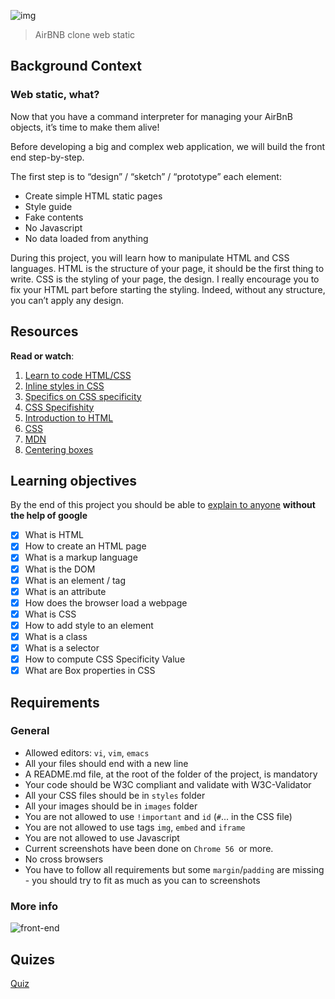 ![img](https://assets.imaginablefutures.com/media/images/ALX_Logo.max-200x150.png)
> AirBNB clone web static

## Background Context

### Web static, what?
Now that you have a command interpreter for managing your AirBnB objects, it’s time to make them alive!

Before developing a big and complex web application, we will build the front end step-by-step.

The first step is to “design” / “sketch” / “prototype” each element:

- Create simple HTML static pages
- Style guide
- Fake contents
- No Javascript
- No data loaded from anything

During this project, you will learn how to manipulate HTML and CSS languages. HTML is the structure of your page, it should be the first thing to write. CSS is the styling of your page, the design. I really encourage you to fix your HTML part before starting the styling. Indeed, without any structure, you can’t apply any design.

## Resources
__Read or watch__:
1. [Learn to code HTML/CSS](https://learn.shayhowe.com/html-css/)
2. [Inline styles in CSS](https://www.codecademy.com/article/html-inline-styles)
3. [Specifics on CSS specificity](https://css-tricks.com/specifics-on-css-specificity/)
4. [CSS Specifishity](http://www.standardista.com/wp-content/uploads/2012/01/specificity3.pdf)
5. [Introduction to HTML](https://developer.mozilla.org/en-US/docs/Learn/HTML/Introduction_to_HTML)
6. [CSS](https://developer.mozilla.org/en-US/docs/Learn/CSS)
7. [MDN](https://developer.mozilla.org/en-US/)
8. [Centering boxes](https://developer.mozilla.org/en-US/)

## Learning objectives
By the end of this project you should be able to [explain to anyone](https://fs.blog/feynman-learning-technique/) __without the help of google__


* [X] What is HTML
* [X] How to create an HTML page
* [X] What is a markup language
* [X] What is the DOM
* [X] What is an element / tag
* [X] What is an attribute
* [X] How does the browser load a webpage
* [X] What is CSS
* [X] How to add style to an element
* [X] What is a class
* [X] What is a selector
* [X] How to compute CSS Specificity Value
* [X] What are Box properties in CSS

## Requirements
### General

- Allowed editors: ```vi```, ```vim```, ```emacs```
- All your files should end with a new line
- A README.md file, at the root of the folder of the project, is mandatory
- Your code should be W3C compliant and validate with W3C-Validator
- All your CSS files should be in ```styles``` folder
- All your images should be in ```images``` folder
- You are not allowed to use ```!important``` and ```id``` (```#```... in the CSS file)
- You are not allowed to use tags ```img```, ```embed``` and ```iframe```
- You are not allowed to use Javascript
- Current screenshots have been done on ```Chrome 56 ```or more.
- No cross browsers
- You have to follow all requirements but some ```margin```/```padding``` are missing - you should try to fit as much as you can to screenshots

### More info
![front-end](https://s3.amazonaws.com/intranet-projects-files/concepts/74/hbnb_step1.png)

## Quizes
[Quiz](./quiz.md)